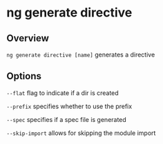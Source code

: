 # ng generate directive

## Overview

`ng generate directive [name]` generates a directive

## Options

`--flat` flag to indicate if a dir is created

`--prefix` specifies whether to use the prefix

`--spec` specifies if a spec file is generated

`--skip-import` allows for skipping the module import
